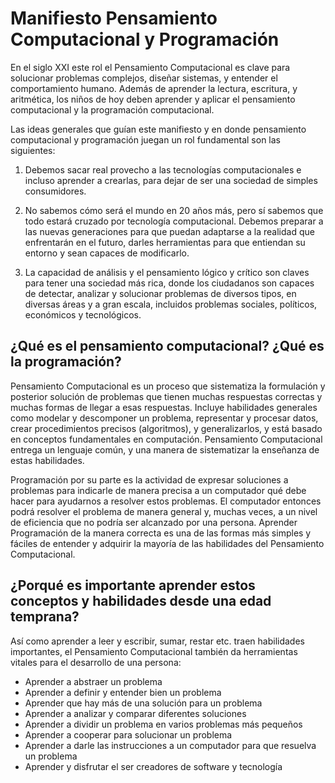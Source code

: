 # Manifiesto Pensamiento Computacional y Programación

En el siglo XXI este rol el Pensamiento Computacional es clave para solucionar problemas complejos, diseñar sistemas, 
y entender el comportamiento humano. Además de aprender la lectura, escritura, y aritmética, los niños de hoy deben 
aprender y aplicar el pensamiento computacional y la programación computacional.

Las ideas generales que guían este manifiesto y en donde pensamiento computacional y programación juegan un rol fundamental son las siguientes:

1. Debemos sacar real provecho a las tecnologías computacionales e incluso aprender a crearlas, para dejar de ser 
una sociedad de simples consumidores. 

2. No sabemos cómo será el mundo en 20 años más, pero sí sabemos que todo estará cruzado por tecnología computacional. 
Debemos preparar a las nuevas generaciones para que puedan adaptarse a la realidad que enfrentarán en el futuro, darles herramientas para que entiendan su entorno y sean capaces de modificarlo.

3. La capacidad de análisis y el pensamiento lógico y crítico son claves para tener una sociedad más rica, donde los 
ciudadanos son capaces de detectar, analizar y solucionar problemas de diversos tipos, en diversas áreas y a gran escala, 
incluidos problemas sociales, políticos, económicos y tecnológicos.


## ¿Qué es el pensamiento computacional? ¿Qué es la programación? 

Pensamiento Computacional es un proceso que sistematiza la formulación y posterior solución de problemas que tienen 
muchas respuestas correctas y muchas formas de llegar a esas respuestas. Incluye habilidades generales como modelar
y descomponer un problema, representar y procesar datos, crear procedimientos precisos (algoritmos), y generalizarlos,
y está basado en conceptos fundamentales en computación. Pensamiento Computacional entrega un lenguaje común, y una 
manera de sistematizar la enseñanza de estas habilidades.

Programación por su parte es la actividad de expresar soluciones a problemas para indicarle de manera precisa a 
un computador qué debe hacer para ayudarnos a resolver estos problemas. El computador entonces podrá resolver el
problema de manera general y, muchas veces, a un nivel de eficiencia que no podría ser alcanzado por una persona. 
Aprender Programación de la manera correcta es una de las formas más simples y fáciles de entender y adquirir la 
mayoría de las habilidades del Pensamiento Computacional.

## ¿Porqué es importante aprender estos conceptos y habilidades desde una edad temprana?

Así como aprender a leer y escribir, sumar, restar etc. traen habilidades importantes, el Pensamiento Computacional
también da herramientas vitales para el desarrollo de una persona:

* Aprender a abstraer un problema 
* Aprender a definir y entender bien un problema
* Aprender que hay más de una solución para un problema
* Aprender a analizar y comparar diferentes soluciones
* Aprender a dividir un problema en varios problemas más pequeños
* Aprender a cooperar para solucionar un problema
* Aprender a darle las instrucciones a un computador para que resuelva un problema
* Aprender y disfrutar el ser creadores de software y tecnología

